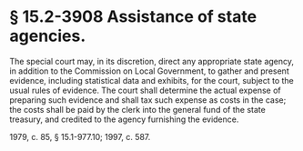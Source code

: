 # § 15.2-3908 Assistance of state agencies.

<p>The special court may, in its discretion, direct any appropriate state agency, in addition to the Commission on Local Government, to gather and present evidence, including statistical data and exhibits, for the court, subject to the usual rules of evidence. The court shall determine the actual expense of preparing such evidence and shall tax such expense as costs in the case; the costs shall be paid by the clerk into the general fund of the state treasury, and credited to the agency furnishing the evidence.</p><p>1979, c. 85, § 15.1-977.10; 1997, c. 587.</p>